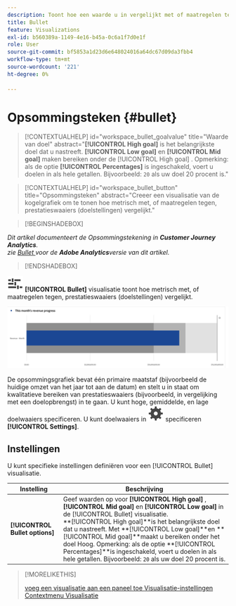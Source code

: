 ```yaml
---
description: Toont hoe een waarde u in vergelijkt met of maatregelen tegen andere prestatieswaaiers (doelstellingen) geinteresseerd bent.
title: Bullet
feature: Visualizations
exl-id: b560389a-1149-4e16-b45a-0c6a1f7d0e1f
role: User
source-git-commit: bf5853a1d23d6e648024016a64dc67d09da3fbb4
workflow-type: tm+mt
source-wordcount: '221'
ht-degree: 0%

---
```


# Opsommingsteken {#bullet}

<!-- markdownlint-disable MD034 -->

>[!CONTEXTUALHELP]
>id="workspace_bullet_goalvalue"
>title="Waarde van doel"
>abstract="**[!UICONTROL High goal]** is het belangrijkste doel dat u nastreeft. **[!UICONTROL Low goal]** en **[!UICONTROL Mid goal]** maken bereiken onder de [!UICONTROL High goal] . Opmerking: als de optie **[!UICONTROL Percentages]** is ingeschakeld, voert u doelen in als hele getallen. Bijvoorbeeld: `20` als uw doel 20 procent is."

<!-- markdownlint-enable MD034 -->

<!-- markdownlint-disable MD034 -->

>[!CONTEXTUALHELP]
>id="workspace_bullet_button"
>title="Opsommingsteken"
>abstract="Creeer een visualisatie van de kogelgrafiek om te tonen hoe metrisch met, of maatregelen tegen, prestatieswaaiers (doelstellingen) vergelijkt."

<!-- markdownlint-enable MD034 -->

>[!BEGINSHADEBOX]

*Dit artikel documenteert de Opsommingstekening in **Customer Journey Analytics**.<br/> zie [ Bullet ](https://experienceleague.adobe.com/en/docs/analytics/analyze/analysis-workspace/visualizations/bullet-graph) voor de **Adobe Analytics**versie van dit artikel.*

>[!ENDSHADEBOX]

![ GraphBullet ](/help/assets/icons/GraphBullet.svg) **[!UICONTROL Bullet]** visualisatie toont hoe metrisch met, of maatregelen tegen, prestatieswaaiers (doelstellingen) vergelijkt.

![](assets/bullet.png)

De opsommingsgrafiek bevat één primaire maatstaf (bijvoorbeeld de huidige omzet van het jaar tot aan de datum) en stelt u in staat om kwalitatieve bereiken van prestatieswaaiers (bijvoorbeeld, in vergelijking met een doelopbrengst) in te gaan. U kunt hoge, gemiddelde, en lage doelwaaiers specificeren. U kunt doelwaaiers in ![ plaatsen ](/help/assets/icons/Setting.svg) specificeren **[!UICONTROL Settings]**.

## Instellingen

U kunt specifieke instellingen definiëren voor een [!UICONTROL Bullet] visualisatie.

| Instelling | Beschrijving |
|---|---|
| **[!UICONTROL Bullet options]** | Geef waarden op voor **[!UICONTROL High goal]** , **[!UICONTROL Mid goal]** en **[!UICONTROL Low goal]** in de [!UICONTROL Bullet] visualisatie. <br/>**[!UICONTROL High goal]**is het belangrijkste doel dat u nastreeft. Met **[!UICONTROL Low goal]**en **[!UICONTROL Mid goal]**maakt u bereiken onder het doel Hoog. Opmerking: als de optie **[!UICONTROL Percentages]**is ingeschakeld, voert u doelen in als hele getallen. Bijvoorbeeld: `20` als uw doel 20 procent is. |

>[!MORELIKETHIS]
>
>[ voeg een visualisatie aan een paneel toe ](/help/analysis-workspace/visualizations/freeform-analysis-visualizations.md#add-visualizations-to-a-panel)
>[Visualisatie-instellingen ](/help/analysis-workspace/visualizations/freeform-analysis-visualizations.md#settings)
>[Contextmenu Visualisatie ](/help/analysis-workspace/visualizations/freeform-analysis-visualizations.md#context-menu)
>

